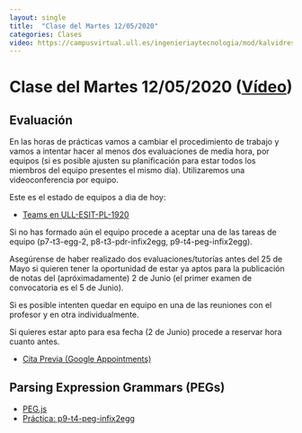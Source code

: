 ```yaml
---
layout: single
title:  "Clase del Martes 12/05/2020"
categories: Clases
video: https://campusvirtual.ull.es/ingenieriaytecnologia/mod/kalvidres/view.php?id=251526
---
```


# Clase del Martes 12/05/2020  ([Vídeo]({{page.video}}))

## Evaluación

En las horas de prácticas vamos a cambiar el procedimiento de trabajo y vamos a intentar hacer al menos dos evaluaciones de media hora,  por equipos (si es posible ajusten su planificación para estar todos los miembros del equipo presentes el mismo día). Utilizaremos una videoconferencia por equipo. 

Este es el estado de equipos a dia de hoy:

* [Teams en ULL-ESIT-PL-1920](https://github.com/orgs/ULL-ESIT-PL-1920/teams)

Si no has formado aún el equipo procede a aceptar una de las tareas de equipo (p7-t3-egg-2, p8-t3-pdr-infix2egg, p9-t4-peg-infix2egg).

Asegúrense de haber realizado dos evaluaciones/tutorías antes del 25 de Mayo si quieren tener la oportunidad de estar ya aptos para la publicación de notas del (apróximadamente) 2 de Junio (el primer examen de convocatoria es el 5 de Junio). 

Si es posible intenten quedar en equipo en una de las reuniones con el profesor y en otra individualmente.

Si quieres estar apto para esa fecha (2 de Junio) procede a reservar hora cuanto antes.

* [Cita Previa (Google Appointments)](https://campusvirtual.ull.es/ingenieriaytecnologia/mod/url/view.php?id=251450)

## Parsing Expression Grammars (PEGs)

* [PEG.js]({{site.baseurl}}/tema4-parsing-expression-grammars/pegjs)
* [Práctica: p9-t4-peg-infix2egg]({{site.baseurl}}/tema4-parsing-expression-grammars/practicas/p9-t4-peg-infix2egg)